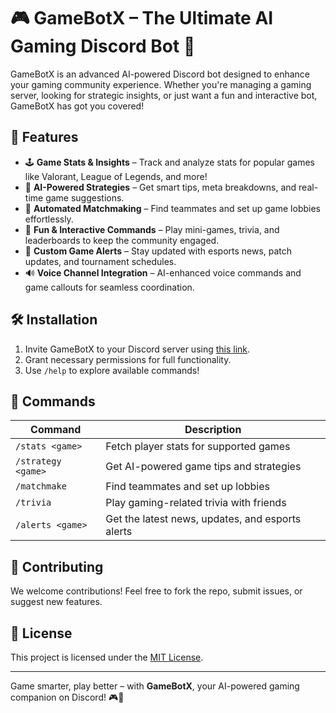 # 🎮 GameBotX – The Ultimate AI Gaming Discord Bot 🤖

GameBotX is an advanced AI-powered Discord bot designed to enhance your gaming
community experience. Whether you're managing a gaming server, looking for
strategic insights, or just want a fun and interactive bot, GameBotX has got you
covered!

## 🚀 Features

- 🕹️ **Game Stats & Insights** – Track and analyze stats for popular games like
  Valorant, League of Legends, and more!
- 🎯 **AI-Powered Strategies** – Get smart tips, meta breakdowns, and real-time
  game suggestions.
- 🤖 **Automated Matchmaking** – Find teammates and set up game lobbies
  effortlessly.
- 🎉 **Fun & Interactive Commands** – Play mini-games, trivia, and leaderboards
  to keep the community engaged.
- 📢 **Custom Game Alerts** – Stay updated with esports news, patch updates, and
  tournament schedules.
- 🔊 **Voice Channel Integration** – AI-enhanced voice commands and game
  callouts for seamless coordination.

## 🛠 Installation

1. Invite GameBotX to your Discord server using
   [this link](https://discord.com/oauth2/authorize?client_id=1351189280533512192&permissions=1707535384443985&integration_type=0&scope=bot).
2. Grant necessary permissions for full functionality.
3. Use `/help` to explore available commands!

## 📝 Commands

| Command            | Description                                      |
| ------------------ | ------------------------------------------------ |
| `/stats <game>`    | Fetch player stats for supported games           |
| `/strategy <game>` | Get AI-powered game tips and strategies          |
| `/matchmake`       | Find teammates and set up lobbies                |
| `/trivia`          | Play gaming-related trivia with friends          |
| `/alerts <game>`   | Get the latest news, updates, and esports alerts |

## 🤝 Contributing

We welcome contributions! Feel free to fork the repo, submit issues, or suggest
new features.

## 📜 License

This project is licensed under the [MIT License](LICENSE).

---

Game smarter, play better – with **GameBotX**, your AI-powered gaming companion
on Discord! 🎮🚀
